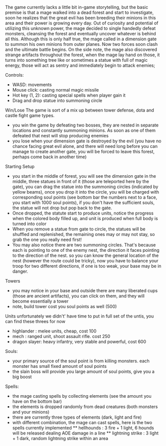 The game currently lacks a little bit in-game storytelling, but the basic premise is that a mage walked into a dead forest and start to investigate, soon he realizes that the great evil has been breeding their minions in this area and their power is growing every day. Out of curiosity and potential of utilizing this unknown power, the mage decided to single handedly defeat monsters, cleansing the forest and eventually uncover whatever is behind all this. Although this is only half true, the mage called in a dimension gate to summon his own minions from outer planes. Now two forces soon clash and the ultimate battle begins. On the side note, the mage also discovered strange artifacts throughout the forest, when the mage lay hand on those, it turns into something tree like or sometimes a statue with full of magic energy, those will act as sentry and immediately begin to attack enemies;

Controls:
* WASD: movements
* Mouse click: casting normal magic missile
* Hot key (1, 2): casting special spells when player gain it
* Drag and drop statue into summoning circle

Win/Lose
The game is sort of a mix up between tower defense, dota and castle fight game types.
* you win the game by defeating two bosses, they are nested in separate locations and constantly summoning minions. As soon as one of them defeated that nest will stop producing enemies
* you lose when your dimension gate is destroyed by the evil (you have no chance facing great evil alone, and there will need long before you can manage to create another gate, you will be forced to leave this forest, perhaps come back in another time)

Starting Setup
* you start in the middle of forest, you will see the dimension gate in the middle, three statues in front of it (those are teleported here by the gate), you can drag the statue into the summoning circles (indicated by yellow beams), once you drop it into  the circle, you will be charged with corresponding soul points (see bottom bar the numbers next to a face, you start with 1000 soul points), if you don't have the sufficient souls, the statue will not drop but pop back to the gate.
* Once dropped, the statute start to produce units, notice the progress when the colored body filled up, and unit is produced when full body is turned into color
* When you remove a statue from gate to circle, the statues will be shuffled and replenished, the remaining ones may or may not stay, so grab the one you really need first!
* You may also notice there are two summoning circles. That's because each is pointing to one of the enemy nest, the direction it faces pointing to the direction of the nest. so you can know the general location of the nest (however the route could be tricky), now you have to balance your troop for two different directions, if one is too weak, your base may be in danger.

Towers
* you may notice in your base and outside there are many liberated cups (those are ancient artifacts), you can click on them, and they will become essentially a tower
* note, build tower cost you soul points as well (500)

Units
unfortunately we didn't' have time to put in full set of the untis, you can find these threes for now
* highlander : melee units, cheap, cost 100
* mech : ranged unit, shoot assault rifle. cost 250
* dragon slayer: heavy infantry, very stable and powerful, cost 600

Souls:
* your primary source of the soul point is from killing monsters. each monster has small fixed amount of soul points
* the slain boss will provide you large amount of soul points, give you a big boost

Spells:
* the mage casting spells by collecting elements (see the amount you have on the bottom bar)
* the elements is dropped randomly from dead creatures (both monsters and your minions)
* there are currently three types of elements (dark, light and fire)
* with different combination, the mage can cast spells, here is the two spells currently implemented
** hellhounds :  3 fire + 1 light, 6 hounds will be released dealing AOE damage in a line
** lightning strike : 3 light + 1 dark, random lightning strike within an area